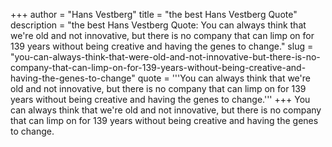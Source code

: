+++
author = "Hans Vestberg"
title = "the best Hans Vestberg Quote"
description = "the best Hans Vestberg Quote: You can always think that we're old and not innovative, but there is no company that can limp on for 139 years without being creative and having the genes to change."
slug = "you-can-always-think-that-were-old-and-not-innovative-but-there-is-no-company-that-can-limp-on-for-139-years-without-being-creative-and-having-the-genes-to-change"
quote = '''You can always think that we're old and not innovative, but there is no company that can limp on for 139 years without being creative and having the genes to change.'''
+++
You can always think that we're old and not innovative, but there is no company that can limp on for 139 years without being creative and having the genes to change.
